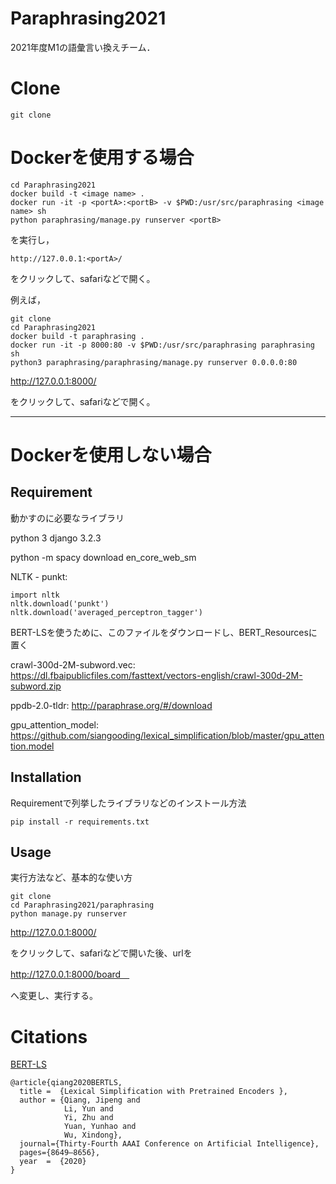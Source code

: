 # Paraphrasing2021
2021年度M1の語彙言い換えチーム．

# Clone

```
git clone 
```

# Dockerを使用する場合

```
cd Paraphrasing2021
docker build -t <image name> .
docker run -it -p <portA>:<portB> -v $PWD:/usr/src/paraphrasing <image name> sh
python paraphrasing/manage.py runserver <portB>
```
を実行し，

`http://127.0.0.1:<portA>/`

をクリックして、safariなどで開く。

例えば，

```
git clone 
cd Paraphrasing2021
docker build -t paraphrasing .
docker run -it -p 8000:80 -v $PWD:/usr/src/paraphrasing paraphrasing sh
python3 paraphrasing/paraphrasing/manage.py runserver 0.0.0.0:80
```

http://127.0.0.1:8000/

をクリックして、safariなどで開く。

***

# Dockerを使用しない場合

## Requirement
 
動かすのに必要なライブラリ
 
python 3
django 3.2.3 

python -m spacy download en_core_web_sm

NLTK - punkt:
```
import nltk
nltk.download('punkt')
nltk.download('averaged_perceptron_tagger')
```

BERT-LSを使うために、このファイルをダウンロードし、BERT_Resourcesに置く

crawl-300d-2M-subword.vec: 
https://dl.fbaipublicfiles.com/fasttext/vectors-english/crawl-300d-2M-subword.zip

ppdb-2.0-tldr:
http://paraphrase.org/#/download

gpu_attention_model: 
https://github.com/siangooding/lexical_simplification/blob/master/gpu_attention.model

## Installation
 
Requirementで列挙したライブラリなどのインストール方法
 
```
pip install -r requirements.txt
```
 
## Usage
 
実行方法など、基本的な使い方
 
```
git clone 
cd Paraphrasing2021/paraphrasing
python manage.py runserver
```

http://127.0.0.1:8000/

をクリックして、safariなどで開いた後、urlを

http://127.0.0.1:8000/board　

へ変更し、実行する。

# Citations

[BERT-LS](https://arxiv.org/pdf/1907.06226.pdf)

```
@article{qiang2020BERTLS,
  title =  {Lexical Simplification with Pretrained Encoders },
  author = {Qiang, Jipeng and 
            Li, Yun and
            Yi, Zhu and
            Yuan, Yunhao and 
            Wu, Xindong},
  journal={Thirty-Fourth AAAI Conference on Artificial Intelligence},
  pages={8649–8656},
  year  =  {2020}
}
```
